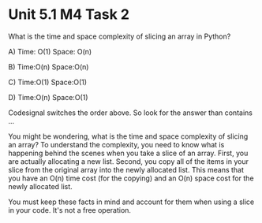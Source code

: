# Unit 5.1 M4 Task 2
What is the time and space complexity of slicing an array in Python?

A) 
Time: O(1)
Space: O(n)

B)
Time:O(n)
Space:O(n)

C)
Time:O(1)
Space:O(1)

D)
Time:O(n)
Space:O(1)

Codesignal switches the order above. So look for the answer than contains ...

You might be wondering, what is the time and space complexity of slicing an array? To understand the complexity, you need to know what is happening behind the scenes when you take a slice of an array. First, you are actually allocating a new list. Second, you copy all of the items in your slice from the original array into the newly allocated list. This means that you have an O(n) time cost (for the copying) and an O(n) space cost for the newly allocated list.

You must keep these facts in mind and account for them when using a slice in your code. It's not a free operation.